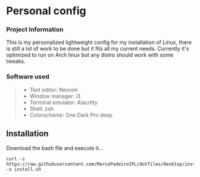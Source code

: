 # Personal config

### Project Information
This is my personalized lightweight config for my installation of Linux, 
there is still a lot of work to be done but it fits all my current needs.
Currently it's optimized to run on Arch linux but any distro should work with some tweaks.
### Software used
>- Text editor: Neovim
>- Window manager: i3
>- Terminal emulator: Alacritty
>- Shell: zsh
>- Colorscheme: One Dark Pro deep

## Installation 
Download the bash file and execute it...
```
curl -s https://raw.githubusercontent.com/MarcoPadeiroIPL/dotfiles/desktop/install.sh -o install.sh
```


